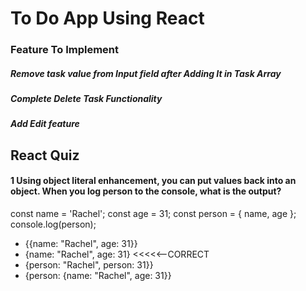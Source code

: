 # To Do App Using React

### Feature To Implement

##### Remove task value from Input field after Adding It in Task Array
##### Complete Delete Task Functionality 
##### Add Edit feature



## React Quiz 

#### 1 Using object literal enhancement, you can put values back into an object. When you log person to the console, what is the output?
const name = 'Rachel';
const age = 31;
const person = { name, age };
console.log(person);

 - {{name: "Rachel", age: 31}}
 - {name: "Rachel", age: 31} <<<<<--CORRECT
 - {person: "Rachel", person: 31}}
 - {person: {name: "Rachel", age: 31}}
